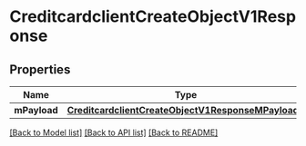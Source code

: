 # CreditcardclientCreateObjectV1Response

## Properties
Name | Type | Description | Notes
------------ | ------------- | ------------- | -------------
**mPayload** | [**CreditcardclientCreateObjectV1ResponseMPayload***](CreditcardclientCreateObjectV1ResponseMPayload.md) |  | 

[[Back to Model list]](../README.md#documentation-for-models) [[Back to API list]](../README.md#documentation-for-api-endpoints) [[Back to README]](../README.md)


